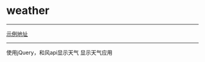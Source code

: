 # weather

---
[示例地址](https://zhouyijieqm.github.io//weather/index.html)

---
使用jQuery，和风api显示天气
显示天气应用

